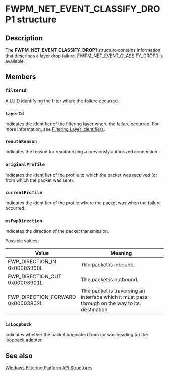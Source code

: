 # FWPM_NET_EVENT_CLASSIFY_DROP1 structure

## Description

The **FWPM_NET_EVENT_CLASSIFY_DROP1** structure contains information that describes a layer drop failure.
[FWPM_NET_EVENT_CLASSIFY_DROP0](https://learn.microsoft.com/windows/win32/api/fwpmtypes/ns-fwpmtypes-fwpm_net_event_classify_drop0) is available.

## Members

### `filterId`

A LUID identifying the filter where the failure occurred.

### `layerId`

Indicates the identifier of the filtering layer where the failure occurred. For more information, see [Filtering Layer Identifiers](https://learn.microsoft.com/windows/desktop/FWP/management-filtering-layer-identifiers-).

### `reauthReason`

Indicates the reason for reauthorizing a previously authorized connection.

### `originalProfile`

Indicates the identifier of the profile to which the packet was received (or from which the packet was sent).

### `currentProfile`

Indicates the identifier of the profile where the packet was when the failure occurred.

### `msFwpDirection`

Indicates the direction of the packet transmission.

Possible values:

| Value | Meaning |
| ----- | ------- |
| FWP_DIRECTION_IN <br> 0x00003900L | The packet is inbound. |
| FWP_DIRECTION_OUT <br> 0x00003901L | The packet is outbound. |
| FWP_DIRECTION_FORWARD <br> 0x00003902L | The packet is traversing an interface which it must pass through on the way to its destination. |

### `isLoopback`

Indicates whether the packet originated from (or was heading to) the loopback adapter.

## See also

[Windows Filtering Platform API Structures](https://learn.microsoft.com/windows/desktop/FWP/fwp-structs)